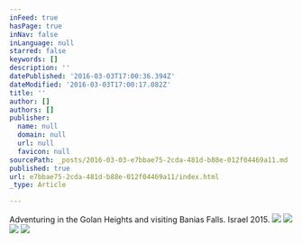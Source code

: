 ```yaml
---
inFeed: true
hasPage: true
inNav: false
inLanguage: null
starred: false
keywords: []
description: ''
datePublished: '2016-03-03T17:00:36.394Z'
dateModified: '2016-03-03T17:00:17.082Z'
title: ''
author: []
authors: []
publisher:
  name: null
  domain: null
  url: null
  favicon: null
sourcePath: _posts/2016-03-03-e7bbae75-2cda-481d-b88e-012f04469a11.md
published: true
url: e7bbae75-2cda-481d-b88e-012f04469a11/index.html
_type: Article

---
```

Adventuring in the Golan Heights and visiting Banias Falls. Israel 2015\. ![](https://the-grid-user-content.s3-us-west-2.amazonaws.com/fff35516-fdf2-40b0-b682-757b01790b93.jpg)
![](https://the-grid-user-content.s3-us-west-2.amazonaws.com/4485667b-74ef-493f-ba97-bd400e472d02.jpg)
![](https://the-grid-user-content.s3-us-west-2.amazonaws.com/f7b9491c-5df0-4959-bce2-66fa0992079d.jpg)
![](https://the-grid-user-content.s3-us-west-2.amazonaws.com/c328ea05-6e24-43fc-a2c7-81c49f655222.jpg)
